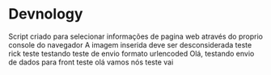 # Devnology
Script criado para selecionar informações de pagina web através do proprio console do navegador
A imagem inserida deve ser desconsiderada
teste rick
teste
testando
teste de envio formato urlencoded
Olá, testando envio de dados para front
teste
olá
vamos nós
teste
vai
